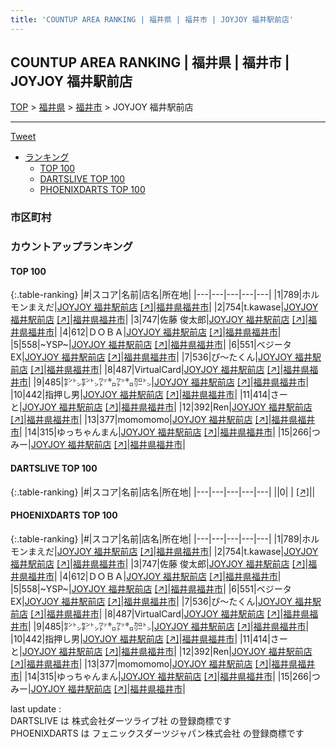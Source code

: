 ```yaml
---
title: 'COUNTUP AREA RANKING | 福井県 | 福井市 | JOYJOY 福井駅前店'
---
```

## COUNTUP AREA RANKING | 福井県 | 福井市 | JOYJOY 福井駅前店

[TOP](/darts/rank/) > [福井県](/darts/rank/福井県/) > [福井市](/darts/rank/福井県/福井市/) > JOYJOY 福井駅前店

___

<a href="https://twitter.com/share?ref_src=twsrc%5Etfw" data-text="COUNTUP AREA RANKING | 福井県福井市JOYJOY 福井駅前店" class="twitter-share-button" data-hashtags="DARTSLIVE,PHOENIXDARTS,darts,ダーツ" data-show-count="false">Tweet</a>

* [ランキング](#カウントアップランキング)
    * [TOP 100](#top-100)
    * [DARTSLIVE TOP 100](#dartslive-top-100)
    * [PHOENIXDARTS TOP 100](#phoenixdarts-top-100)

### 市区町村

<ul>

</ul>

### カウントアップランキング

#### TOP 100



{:.table-ranking}
|#|スコア|名前|店名|所在地|
|---|---|---|---|---|
|1|789|<span class="rank-name-pd">ホルモンまえだ</span>|<a href="/darts/rank/shops/73028.html">JOYJOY 福井駅前店</a> <a href="https://vs.phoenixdarts.com/jp/shop/shopDetailInfo/s_73028?s_seq=73028">[↗]</a>|<a href="/darts/rank/福井県/福井市">福井県福井市</a>|
|2|754|<span class="rank-name-pd">t.kawase</span>|<a href="/darts/rank/shops/73028.html">JOYJOY 福井駅前店</a> <a href="https://vs.phoenixdarts.com/jp/shop/shopDetailInfo/s_73028?s_seq=73028">[↗]</a>|<a href="/darts/rank/福井県/福井市">福井県福井市</a>|
|3|747|<span class="rank-name-pd"><span class="pro-icon-pd"></span>佐藤 俊太郎</span>|<a href="/darts/rank/shops/73028.html">JOYJOY 福井駅前店</a> <a href="https://vs.phoenixdarts.com/jp/shop/shopDetailInfo/s_73028?s_seq=73028">[↗]</a>|<a href="/darts/rank/福井県/福井市">福井県福井市</a>|
|4|612|<span class="rank-name-pd">ＤＯＢＡ</span>|<a href="/darts/rank/shops/73028.html">JOYJOY 福井駅前店</a> <a href="https://vs.phoenixdarts.com/jp/shop/shopDetailInfo/s_73028?s_seq=73028">[↗]</a>|<a href="/darts/rank/福井県/福井市">福井県福井市</a>|
|5|558|<span class="rank-name-pd">~YSP~</span>|<a href="/darts/rank/shops/73028.html">JOYJOY 福井駅前店</a> <a href="https://vs.phoenixdarts.com/jp/shop/shopDetailInfo/s_73028?s_seq=73028">[↗]</a>|<a href="/darts/rank/福井県/福井市">福井県福井市</a>|
|6|551|<span class="rank-name-pd">ベジータEX</span>|<a href="/darts/rank/shops/73028.html">JOYJOY 福井駅前店</a> <a href="https://vs.phoenixdarts.com/jp/shop/shopDetailInfo/s_73028?s_seq=73028">[↗]</a>|<a href="/darts/rank/福井県/福井市">福井県福井市</a>|
|7|536|<span class="rank-name-pd">ぴ〜たくん</span>|<a href="/darts/rank/shops/73028.html">JOYJOY 福井駅前店</a> <a href="https://vs.phoenixdarts.com/jp/shop/shopDetailInfo/s_73028?s_seq=73028">[↗]</a>|<a href="/darts/rank/福井県/福井市">福井県福井市</a>|
|8|487|<span class="rank-name-pd">VirtualCard</span>|<a href="/darts/rank/shops/73028.html">JOYJOY 福井駅前店</a> <a href="https://vs.phoenixdarts.com/jp/shop/shopDetailInfo/s_73028?s_seq=73028">[↗]</a>|<a href="/darts/rank/福井県/福井市">福井県福井市</a>|
|9|485|<span class="rank-name-pd">㌢㌧㌢㌧㍗㌔㍗㌔㌍㌧</span>|<a href="/darts/rank/shops/73028.html">JOYJOY 福井駅前店</a> <a href="https://vs.phoenixdarts.com/jp/shop/shopDetailInfo/s_73028?s_seq=73028">[↗]</a>|<a href="/darts/rank/福井県/福井市">福井県福井市</a>|
|10|442|<span class="rank-name-pd">指押し男</span>|<a href="/darts/rank/shops/73028.html">JOYJOY 福井駅前店</a> <a href="https://vs.phoenixdarts.com/jp/shop/shopDetailInfo/s_73028?s_seq=73028">[↗]</a>|<a href="/darts/rank/福井県/福井市">福井県福井市</a>|
|11|414|<span class="rank-name-pd">さーと</span>|<a href="/darts/rank/shops/73028.html">JOYJOY 福井駅前店</a> <a href="https://vs.phoenixdarts.com/jp/shop/shopDetailInfo/s_73028?s_seq=73028">[↗]</a>|<a href="/darts/rank/福井県/福井市">福井県福井市</a>|
|12|392|<span class="rank-name-pd">Ren</span>|<a href="/darts/rank/shops/73028.html">JOYJOY 福井駅前店</a> <a href="https://vs.phoenixdarts.com/jp/shop/shopDetailInfo/s_73028?s_seq=73028">[↗]</a>|<a href="/darts/rank/福井県/福井市">福井県福井市</a>|
|13|377|<span class="rank-name-pd">momomomo</span>|<a href="/darts/rank/shops/73028.html">JOYJOY 福井駅前店</a> <a href="https://vs.phoenixdarts.com/jp/shop/shopDetailInfo/s_73028?s_seq=73028">[↗]</a>|<a href="/darts/rank/福井県/福井市">福井県福井市</a>|
|14|315|<span class="rank-name-pd">ゆっちゃんまん</span>|<a href="/darts/rank/shops/73028.html">JOYJOY 福井駅前店</a> <a href="https://vs.phoenixdarts.com/jp/shop/shopDetailInfo/s_73028?s_seq=73028">[↗]</a>|<a href="/darts/rank/福井県/福井市">福井県福井市</a>|
|15|266|<span class="rank-name-pd">つみー</span>|<a href="/darts/rank/shops/73028.html">JOYJOY 福井駅前店</a> <a href="https://vs.phoenixdarts.com/jp/shop/shopDetailInfo/s_73028?s_seq=73028">[↗]</a>|<a href="/darts/rank/福井県/福井市">福井県福井市</a>|


#### DARTSLIVE TOP 100



{:.table-ranking}
|#|スコア|名前|店名|所在地|
|---|---|---|---|---|
||0|<span class="rank-name-dl"> </span>|<a href="/darts/rank/shops/.html"></a> <a href="">[↗]</a>|<a href="/darts/rank//"></a>|


#### PHOENIXDARTS TOP 100



{:.table-ranking}
|#|スコア|名前|店名|所在地|
|---|---|---|---|---|
|1|789|<span class="rank-name-pd">ホルモンまえだ</span>|<a href="/darts/rank/shops/73028.html">JOYJOY 福井駅前店</a> <a href="https://vs.phoenixdarts.com/jp/shop/shopDetailInfo/s_73028?s_seq=73028">[↗]</a>|<a href="/darts/rank/福井県/福井市">福井県福井市</a>|
|2|754|<span class="rank-name-pd">t.kawase</span>|<a href="/darts/rank/shops/73028.html">JOYJOY 福井駅前店</a> <a href="https://vs.phoenixdarts.com/jp/shop/shopDetailInfo/s_73028?s_seq=73028">[↗]</a>|<a href="/darts/rank/福井県/福井市">福井県福井市</a>|
|3|747|<span class="rank-name-pd"><span class="pro-icon-pd"></span>佐藤 俊太郎</span>|<a href="/darts/rank/shops/73028.html">JOYJOY 福井駅前店</a> <a href="https://vs.phoenixdarts.com/jp/shop/shopDetailInfo/s_73028?s_seq=73028">[↗]</a>|<a href="/darts/rank/福井県/福井市">福井県福井市</a>|
|4|612|<span class="rank-name-pd">ＤＯＢＡ</span>|<a href="/darts/rank/shops/73028.html">JOYJOY 福井駅前店</a> <a href="https://vs.phoenixdarts.com/jp/shop/shopDetailInfo/s_73028?s_seq=73028">[↗]</a>|<a href="/darts/rank/福井県/福井市">福井県福井市</a>|
|5|558|<span class="rank-name-pd">~YSP~</span>|<a href="/darts/rank/shops/73028.html">JOYJOY 福井駅前店</a> <a href="https://vs.phoenixdarts.com/jp/shop/shopDetailInfo/s_73028?s_seq=73028">[↗]</a>|<a href="/darts/rank/福井県/福井市">福井県福井市</a>|
|6|551|<span class="rank-name-pd">ベジータEX</span>|<a href="/darts/rank/shops/73028.html">JOYJOY 福井駅前店</a> <a href="https://vs.phoenixdarts.com/jp/shop/shopDetailInfo/s_73028?s_seq=73028">[↗]</a>|<a href="/darts/rank/福井県/福井市">福井県福井市</a>|
|7|536|<span class="rank-name-pd">ぴ〜たくん</span>|<a href="/darts/rank/shops/73028.html">JOYJOY 福井駅前店</a> <a href="https://vs.phoenixdarts.com/jp/shop/shopDetailInfo/s_73028?s_seq=73028">[↗]</a>|<a href="/darts/rank/福井県/福井市">福井県福井市</a>|
|8|487|<span class="rank-name-pd">VirtualCard</span>|<a href="/darts/rank/shops/73028.html">JOYJOY 福井駅前店</a> <a href="https://vs.phoenixdarts.com/jp/shop/shopDetailInfo/s_73028?s_seq=73028">[↗]</a>|<a href="/darts/rank/福井県/福井市">福井県福井市</a>|
|9|485|<span class="rank-name-pd">㌢㌧㌢㌧㍗㌔㍗㌔㌍㌧</span>|<a href="/darts/rank/shops/73028.html">JOYJOY 福井駅前店</a> <a href="https://vs.phoenixdarts.com/jp/shop/shopDetailInfo/s_73028?s_seq=73028">[↗]</a>|<a href="/darts/rank/福井県/福井市">福井県福井市</a>|
|10|442|<span class="rank-name-pd">指押し男</span>|<a href="/darts/rank/shops/73028.html">JOYJOY 福井駅前店</a> <a href="https://vs.phoenixdarts.com/jp/shop/shopDetailInfo/s_73028?s_seq=73028">[↗]</a>|<a href="/darts/rank/福井県/福井市">福井県福井市</a>|
|11|414|<span class="rank-name-pd">さーと</span>|<a href="/darts/rank/shops/73028.html">JOYJOY 福井駅前店</a> <a href="https://vs.phoenixdarts.com/jp/shop/shopDetailInfo/s_73028?s_seq=73028">[↗]</a>|<a href="/darts/rank/福井県/福井市">福井県福井市</a>|
|12|392|<span class="rank-name-pd">Ren</span>|<a href="/darts/rank/shops/73028.html">JOYJOY 福井駅前店</a> <a href="https://vs.phoenixdarts.com/jp/shop/shopDetailInfo/s_73028?s_seq=73028">[↗]</a>|<a href="/darts/rank/福井県/福井市">福井県福井市</a>|
|13|377|<span class="rank-name-pd">momomomo</span>|<a href="/darts/rank/shops/73028.html">JOYJOY 福井駅前店</a> <a href="https://vs.phoenixdarts.com/jp/shop/shopDetailInfo/s_73028?s_seq=73028">[↗]</a>|<a href="/darts/rank/福井県/福井市">福井県福井市</a>|
|14|315|<span class="rank-name-pd">ゆっちゃんまん</span>|<a href="/darts/rank/shops/73028.html">JOYJOY 福井駅前店</a> <a href="https://vs.phoenixdarts.com/jp/shop/shopDetailInfo/s_73028?s_seq=73028">[↗]</a>|<a href="/darts/rank/福井県/福井市">福井県福井市</a>|
|15|266|<span class="rank-name-pd">つみー</span>|<a href="/darts/rank/shops/73028.html">JOYJOY 福井駅前店</a> <a href="https://vs.phoenixdarts.com/jp/shop/shopDetailInfo/s_73028?s_seq=73028">[↗]</a>|<a href="/darts/rank/福井県/福井市">福井県福井市</a>|


<div class="footer border-top border-gray-light mt-5 pt-3 text-right text-gray">
    last update : <span style="font-weight: italic" id="foot_last_modified"></span><br />
    DARTSLIVE は 株式会社ダーツライブ社 の登録商標です<br />
    PHOENIXDARTS は フェニックスダーツジャパン株式会社 の登録商標です<br />
</div>

<script src="https://cdnjs.cloudflare.com/ajax/libs/jquery.tablesorter/2.31.3/js/jquery.tablesorter.min.js" integrity="sha512-qzgd5cYSZcosqpzpn7zF2ZId8f/8CHmFKZ8j7mU4OUXTNRd5g+ZHBPsgKEwoqxCtdQvExE5LprwwPAgoicguNg==" crossorigin="anonymous" referrerpolicy="no-referrer"></script>
<link rel="stylesheet" href="https://cdnjs.cloudflare.com/ajax/libs/jquery.tablesorter/2.31.3/css/theme.default.min.css" integrity="sha512-wghhOJkjQX0Lh3NSWvNKeZ0ZpNn+SPVXX1Qyc9OCaogADktxrBiBdKGDoqVUOyhStvMBmJQ8ZdMHiR3wuEq8+w==" crossorigin="anonymous" referrerpolicy="no-referrer" />
<script>
$(function() {
    $(".table-ranking").tablesorter({sortList:[[0, 0]]});
    $("#foot_last_modified").text(formatDate(new Date(document.lastModified), 'yyyy-MM-dd HH:mm:ss'));
});
</script>

<script async src="https://platform.twitter.com/widgets.js" charset="utf-8"></script>